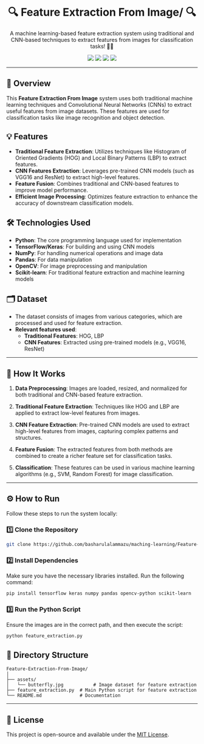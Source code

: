 <h1 align="center">🔍 Feature Extraction From Image/ 🔍</h1>

<p align="center">
  A machine learning-based feature extraction system using traditional and CNN-based techniques to extract features from images for classification tasks! 🧠✨
</p>

<p align="center">
  <img src="https://img.shields.io/badge/Python-3.x-blue" />
  <img src="https://img.shields.io/badge/TensorFlow-2.x-orange" />
  <img src="https://img.shields.io/badge/Keras-2.x-yellowgreen" />
  <img src="https://img.shields.io/badge/Pandas-1.3.3-lightblue" />
</p>

---

## 📖 Overview

This **Feature Extraction From Image** system uses both traditional machine learning techniques and Convolutional Neural Networks (CNNs) to extract useful features from image datasets. These features are used for classification tasks like image recognition and object detection.

## 💡 Features
- **Traditional Feature Extraction**: Utilizes techniques like Histogram of Oriented Gradients (HOG) and Local Binary Patterns (LBP) to extract features.
- **CNN Features Extraction**: Leverages pre-trained CNN models (such as VGG16 and ResNet) to extract high-level features.
- **Feature Fusion**: Combines traditional and CNN-based features to improve model performance.
- **Efficient Image Processing**: Optimizes feature extraction to enhance the accuracy of downstream classification models.

## 🛠️ Technologies Used

- **Python**: The core programming language used for implementation
- **TensorFlow/Keras**: For building and using CNN models
- **NumPy**: For handling numerical operations and image data
- **Pandas**: For data manipulation
- **OpenCV**: For image preprocessing and manipulation
- **Scikit-learn**: For traditional feature extraction and machine learning models

## 🗂 Dataset
- The dataset consists of images from various categories, which are processed and used for feature extraction.
- **Relevant features used**:
  - **Traditional Features**: HOG, LBP
  - **CNN Features**: Extracted using pre-trained models (e.g., VGG16, ResNet)

---

## 🚀 How It Works

1. **Data Preprocessing**: Images are loaded, resized, and normalized for both traditional and CNN-based feature extraction.
   
2. **Traditional Feature Extraction**: Techniques like HOG and LBP are applied to extract low-level features from images.
   
3. **CNN Feature Extraction**: Pre-trained CNN models are used to extract high-level features from images, capturing complex patterns and structures.
   
4. **Feature Fusion**: The extracted features from both methods are combined to create a richer feature set for classification tasks.

5. **Classification**: These features can be used in various machine learning algorithms (e.g., SVM, Random Forest) for image classification.

---

## ⚙️ How to Run

Follow these steps to run the system locally:

### 1️⃣ Clone the Repository
```bash
git clone https://github.com/basharulalammazu/maching-learning/Feature-Extraction-Form-Image.git
```

### 2️⃣ Install Dependencies
Make sure you have the necessary libraries installed. Run the following command:
```bash
pip install tensorflow keras numpy pandas opencv-python scikit-learn
```

### 3️⃣ Run the Python Script
Ensure the images are in the correct path, and then execute the script:
```bash
python feature_extraction.py
```



## 📂 Directory Structure

```
Feature-Extraction-From-Image/
│
├── assets/
│   └── butterfly.jpg           # Image dataset for feature extraction
├── feature_extraction.py  # Main Python script for feature extraction
└── README.md              # Documentation
```

---

## 📜 License

This project is open-source and available under the [MIT License](LICENSE).
